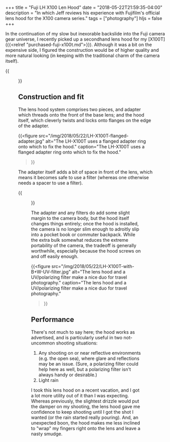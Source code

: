 +++
title = "Fuji LH X100 Len Hood"
date = "2018-05-22T21:59:35-04:00"
description = "In which Jeff reviews his experience with Fujifilm's official lens hood for the X100 camera series."
tags = ["photography"]
hljs = false
+++

In the continuation of my slow but inexorable backslide into the Fuji camera gear
universe, I recently picked up a secondhand lens hood for my
[X100T]({{<relref "purchased-fuji-x100t.md">}}). Although it was a bit on the
expensive side, I figured the construction would be of higher quality and more
natural looking (in keeping with the traditional charm of the camera itself).

{{<figure src="/img/2018/05/22/LH-X100T.jpg">}}

## Construction and fit

The lens hood system comprises two pieces, and adapter which threads onto the
front of the base lens; and the hood itself, which cleverly twists and locks onto
flanges on the edge of the adapter.

{{<figure src="/img/2018/05/22/LH-X100T-flanged-adapter.jpg"
          alt="The LH-X100T uses a flanged adapter ring onto which to fix the hood."
          caption="The LH-X100T uses a flanged adapter ring onto which to fix the hood."
>}}

The adapter itself adds a bit of space in front of the lens, which means it
becomes safe to use a filter (whereas one otherwise needs a spacer to use a filter).

{{<figure src="/img/2018/05/22/LH-X100T-adapter-ring-with-filter.jpg">}}

The adapter and any filters do add some slight margin to the camera body, but the
hood itself changes things entirely; once the hood is installed, the camera is
no longer slim enough to adroitly slip into a pocket book or commuter backpack.
While the extra bulk somewhat reduces the extreme portability of the camera,
the tradeoff is generally worthwhile, especially because the hood screws on and
off easily enough.

{{<figure src="/img/2018/05/22/LH-X100T-with-B+W-UV-filter.jpg"
          alt="The lens hood and a UV/polarizing filter make a nice duo for travel photography."
          caption="The lens hood and a UV/polarizing filter make a nice duo for travel photography."
>}}


## Performance

There's not much to say here; the hood works as advertised, and is particularly
useful in two not-uncommon shooting situations:

1. Any shooting on or near reflective environments (e.g. the open sea), where
   glare and reflections may be an issue. (Sure, a polarizing filter could
   help here as well, but a polarizing filter isn't always handy or desirable.)
1. Light rain

I took this lens hood on a recent vacation, and I got a lot more utility out of
it than I was expecting. Whereas previously, the slightest drizzle would put the
damper on my shooting, the lens hood gave me confidence to keep shooting until I
got the shot I wanted (or the rain started really pouring). And, an unexpected
boon, the hood makes me less inclined to "wrap" my fingers right onto the lens
and leave a nasty smudge.

